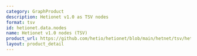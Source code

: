 ```yaml
---
category: GraphProduct
description: Hetionet v1.0 as TSV nodes
format: tsv
id: hetionet.data.nodes
name: Hetionet v1.0 nodes (TSV)
product_url: https://github.com/hetio/hetionet/blob/main/hetnet/tsv/hetionet-v1.0-nodes.tsv
layout: product_detail
---
```

